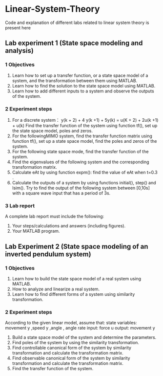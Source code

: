 # Linear-System-Theory
Code and explanation of different labs related to linear system theory is present here

## Lab experiment 1 (State space modeling and analysis)
### 1 Objectives
1) Learn how to set up a transfer function, or a state space model of a system, and the
transformation between them using MATLAB.
2) Learn how to find the solution to the state space model using MATLAB.
3) Learn how to add different inputs to a system and observe the outputs of the system.
### 2 Experiment steps
1) For a discrete system： y(k + 2) + 4 y(k +1) + 5y(k) = u(K + 2) + 2u(k +1) + u(k) Find the transfer function of the system using function tf(), set up the state space model, poles and zeros.
2) For the followingMIMO system, find the transfer function matrix using function tf(), set up a state space model, find the poles and zeros of the system.
3) For the following state space mode, find the transfer function of the system.
4) Find the eigenvalues of the following system and the corresponding transformation matrix.
5) Calculate eAt by using function expm(): find the value of eAt when t=0.3 .
6) Calculate the outputs of a system by using functions initial(), step() and lsim(). Try to find the output of the following system between [0,10s] with a square wave
input that has a period of 3s.

### 3 Lab report
A complete lab report must include the following:
1) Your steps/calculations and answers (including figures).
2) Your MATLAB program.

## Lab Experiment 2 (State space modeling of an inverted pendulum system)
### 1 Objectives
1) Learn how to build the state space model of a real system using MATLAB.
2) How to analyze and linearize a real system.
3) Learn how to find different forms of a system using similarity transformation.
### 2 Experiment steps
According to the given linear model, assume that:
state variables: movement y ,speed y ,angle , angle rate
input: force u
output: movement y
1) Build a state space model of the system and determine the parameters.
2) Find poles of the system by using the similarity transformation.
3) Find controllable canonical form of the system by similarity transformation and calculate the transformation matrix.
4) Find observable canonical form of the system by similarity transformation and calculate the transformation matrix.
5) Find the transfer function of the system.
